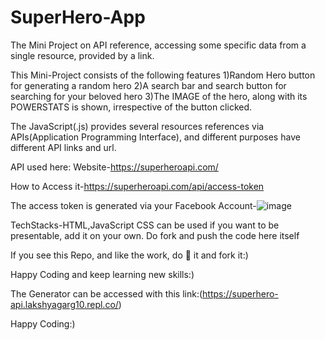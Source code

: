 # SuperHero-App

The Mini Project on API reference, accessing some specific data from a single resource, provided by a link.

This Mini-Project consists of the following features 1)Random Hero button for generating a random hero
2)A search bar and search button for searching for your beloved hero
3)The IMAGE of the hero, along with its POWERSTATS is shown, irrespective of the button clicked.

The JavaScript(.js) provides several resources references via APIs(Application Programming Interface), and different purposes have different API links and url.

API used here: Website-https://superheroapi.com/

How to Access it-https://superheroapi.com/api/access-token

The access token is generated via your Facebook Account-![image](https://github.com/Lakshya0018UP/SuperHero-App/assets/122142987/c6c37d9d-f374-40cc-9b6c-dfcc128acf1f)


TechStacks-HTML,JavaScript
CSS can be used if you want to be presentable, add it on your own. Do fork and push the code here itself

If you see this Repo, and like the work, do 🌟 it and fork it:)

Happy Coding and keep learning new skills:)

The Generator can be accessed with this link:(https://superhero-api.lakshyagarg10.repl.co/)

Happy Coding:)


